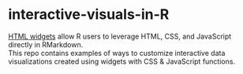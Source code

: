 # interactive-visuals-in-R

[HTML widgets](https://www.htmlwidgets.org/index.html) allow R users to leverage HTML, CSS, and JavaScript directly in RMarkdown. </br>
This repo contains examples of ways to customize interactive data visualizations created using widgets with CSS & JavaScript functions.
